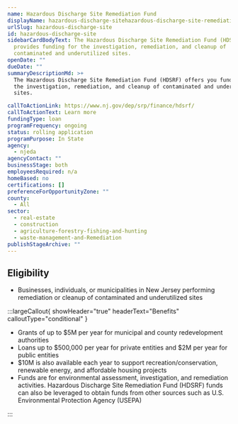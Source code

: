 ```yaml
---
name: Hazardous Discharge Site Remediation Fund
displayName: hazardous-discharge-sitehazardous-discharge-site-remediation-fund
urlSlug: hazardous-discharge-site
id: hazardous-discharge-site
sidebarCardBodyText: The Hazardous Discharge Site Remediation Fund (HDSRF)
  provides funding for the investigation, remediation, and cleanup of
  contaminated and underutilized sites.
openDate: ""
dueDate: ""
summaryDescriptionMd: >+
  The Hazardous Discharge Site Remediation Fund (HDSRF) offers you funding for
  the investigation, remediation, and cleanup of contaminated and underutilized
  sites.

callToActionLink: https://www.nj.gov/dep/srp/finance/hdsrf/
callToActionText: Learn more
fundingType: loan
programFrequency: ongoing
status: rolling application
programPurpose: In State
agency:
  - njeda
agencyContact: ""
businessStage: both
employeesRequired: n/a
homeBased: no
certifications: []
preferenceForOpportunityZone: ""
county:
  - All
sector:
  - real-estate
  - construction
  - agriculture-forestry-fishing-and-hunting
  - waste-management-and-Remediation
publishStageArchive: ""
---
```


## Eligibility

- Businesses, individuals, or municipalities in New Jersey performing remediation or cleanup of contaminated and underutilized sites

:::largeCallout{ showHeader="true" headerText="Benefits" calloutType="conditional" }

- Grants of up to $5M per year for municipal and county redevelopment authorities
- Loans up to $500,000 per year for private entities and $2M per year for public entities
- $10M is also available each year to support recreation/conservation, renewable energy, and affordable housing projects
- Funds are for environmental assessment, investigation, and remediation activities. Hazardous Discharge Site Remediation Fund (HDSRF) funds can also be leveraged to obtain funds from other sources such as U.S. Environmental Protection Agency (USEPA)

:::

